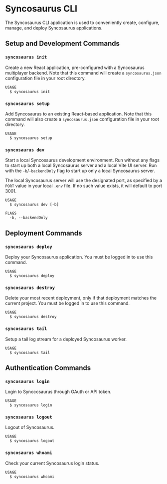 # Syncosaurus CLI

The Syncosaurus CLI application is used to conveniently create, configure, manage, and deploy Syncosaurus applications.

## Setup and Development Commands

### `syncosaurus init`

Create a new React application, pre-configured with a Syncosaurus multiplayer backend. Note that this command will create a `syncosaurus.json` configuration file in your root directory.

```
USAGE
  $ syncosaurus init
```

### `syncosaurus setup`

Add Syncosaurus to an existing React-based application. Note that this command will also create a `syncosaurus.json` configuration file in your root directory.

```
USAGE
  $ syncosaurus setup
```

### `syncosaurus dev`

Start a local Syncosaurus development environment. Run without any flags to start up both a local Syncosaurus server and a local Vite UI server. Run with the `-b`/`-backendOnly` flag to start up only a local Syncosaurus server.

The local Syncosaurus server will use the designated port, as specified by a `PORT` value in your local `.env` file. If no such value exists, it will default to port 3001.

```
USAGE
  $ syncosaurus dev [-b]

FLAGS
  -b, --backendOnly
```

## Deployment Commands

### `syncosaurus deploy`

Deploy your Syncosaurus application. You must be logged in to use this command.

```
USAGE
  $ syncosaurus deploy
```

### `syncosaurus destroy`

Delete your most recent deployment, only if that deployment matches the current project. You must be logged in to use this command.

```
USAGE
  $ syncosaurus destroy
```

### `syncosaurus tail`

Setup a tail log stream for a deployed Syncosaurus worker.

```
USAGE
  $ syncosaurus tail
```

## Authentication Commands

### `syncosaurus login`

Login to Synocosaurus through OAuth or API token.

```
USAGE
  $ syncosaurus login
```

### `syncosaurus logout`

Logout of Syncosaurus.

```
USAGE
  $ syncosaurus logout
```

### `syncosaurus whoami`

Check your current Syncosaurus login status.

```
USAGE
  $ syncosaurus whoami
```